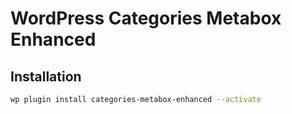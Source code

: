 # WordPress Categories Metabox Enhanced

## Installation

```sh
wp plugin install categories-metabox-enhanced --activate
```
